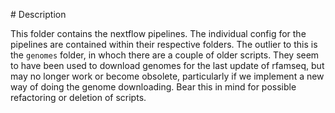 # Description

This folder contains the nextflow pipelines. The individual config for the pipelines are contained within their respective folders. 
The outlier to this is the `genomes` folder, in whoch there are a couple of older scripts. They seem to have been used to download genomes for the last update of rfamseq, but may no longer work or become obsolete, particularly if we implement a new way of doing the genome downloading. Bear this in mind for possible refactoring or deletion of scripts. 
